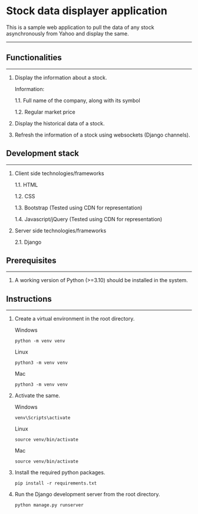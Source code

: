 # Stock data displayer application

This is a sample web application to pull the data of any stock asynchronously from Yahoo and display the same.

***

## Functionalities

***

1. Display the information about a stock.
    
    Information:

    1.1.  Full name of the company, along with its symbol 
    
    1.2. Regular market price

2. Display the historical data of a stock.

3. Refresh the information of a stock using websockets (Django channels).

## Development stack

***

1. Client side technologies/frameworks

    1.1. HTML

    1.2. CSS

    1.3. Bootstrap (Tested using CDN for representation)

    1.4. Javascript/jQuery (Tested using CDN for representation)

2. Server side technologies/frameworks

    2.1. Django

## Prerequisites

***

1. A working version of Python (>=3.10) should be installed in the system.

## Instructions

***

1. Create a virtual environment in the root directory.
    
    Windows

    `python -m venv venv`

    Linux

    `python3 -m venv venv`

    Mac

    `python3 -m venv venv`

2. Activate the same.

    Windows

    `venv\Scripts\activate`

    Linux

    `source venv/bin/activate`

    Mac

    `source venv/bin/activate`

3. Install the required python packages.

    `pip install -r requirements.txt`

4. Run the Django development server from the root directory.

    `python manage.py runserver`
